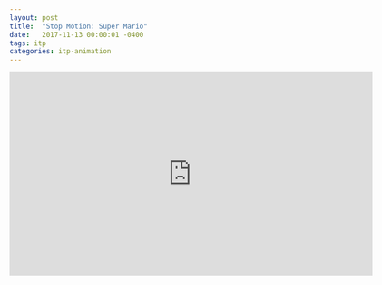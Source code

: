 ```yaml
---
layout: post
title:  "Stop Motion: Super Mario"
date:   2017-11-13 00:00:01 -0400
tags: itp
categories: itp-animation
---
```


<div class='text-center'>
  <iframe src="https://player.vimeo.com/video/242523717" width="640"
  height="360" frameborder="0" webkitallowfullscreen mozallowfullscreen
  allowfullscreen></iframe>
</div>
